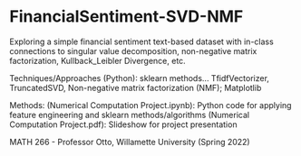 # FinancialSentiment-SVD-NMF
Exploring a simple financial sentiment text-based dataset with in-class connections to singular value decomposition, non-negative matrix factorization, Kullback_Leibler Divergence, etc.

Techniques/Approaches (Python): sklearn methods... TfidfVectorizer, TruncatedSVD, Non-negative matrix factorization (NMF); Matplotlib

Methods: 
  (Numerical Computation Project.ipynb): Python code for applying feature engineering and sklearn methods/algorithms
  (Numerical Computation Project.pdf): Slideshow for project presentation

MATH 266 - Professor Otto, Willamette University (Spring 2022)
